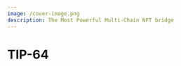 ```yaml
---
image: /cover-image.png
description: The Most Powerful Multi-Chain NFT bridge
---
```


# TIP-64

<!-- https://github.com/ton-blockchain/TEPs/blob/master/text/0064-token-data-standard.md -->